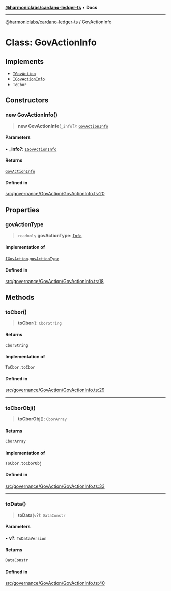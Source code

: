 [**@harmoniclabs/cardano-ledger-ts**](../README.md) • **Docs**

***

[@harmoniclabs/cardano-ledger-ts](../globals.md) / GovActionInfo

# Class: GovActionInfo

## Implements

- [`IGovAction`](../interfaces/IGovAction.md)
- [`IGovActionInfo`](../interfaces/IGovActionInfo.md)
- `ToCbor`

## Constructors

### new GovActionInfo()

> **new GovActionInfo**(`_info`?): [`GovActionInfo`](GovActionInfo.md)

#### Parameters

• **\_info?**: [`IGovActionInfo`](../interfaces/IGovActionInfo.md)

#### Returns

[`GovActionInfo`](GovActionInfo.md)

#### Defined in

[src/governance/GovAction/GovActionInfo.ts:20](https://github.com/HarmonicLabs/cardano-ledger-ts/blob/94dd590ffe94133126b0d8d49920fc7b002e1975/src/governance/GovAction/GovActionInfo.ts#L20)

## Properties

### govActionType

> `readonly` **govActionType**: [`Info`](../enumerations/GovActionType.md#info)

#### Implementation of

[`IGovAction`](../interfaces/IGovAction.md).[`govActionType`](../interfaces/IGovAction.md#govactiontype)

#### Defined in

[src/governance/GovAction/GovActionInfo.ts:18](https://github.com/HarmonicLabs/cardano-ledger-ts/blob/94dd590ffe94133126b0d8d49920fc7b002e1975/src/governance/GovAction/GovActionInfo.ts#L18)

## Methods

### toCbor()

> **toCbor**(): `CborString`

#### Returns

`CborString`

#### Implementation of

`ToCbor.toCbor`

#### Defined in

[src/governance/GovAction/GovActionInfo.ts:29](https://github.com/HarmonicLabs/cardano-ledger-ts/blob/94dd590ffe94133126b0d8d49920fc7b002e1975/src/governance/GovAction/GovActionInfo.ts#L29)

***

### toCborObj()

> **toCborObj**(): `CborArray`

#### Returns

`CborArray`

#### Implementation of

`ToCbor.toCborObj`

#### Defined in

[src/governance/GovAction/GovActionInfo.ts:33](https://github.com/HarmonicLabs/cardano-ledger-ts/blob/94dd590ffe94133126b0d8d49920fc7b002e1975/src/governance/GovAction/GovActionInfo.ts#L33)

***

### toData()

> **toData**(`v`?): `DataConstr`

#### Parameters

• **v?**: `ToDataVersion`

#### Returns

`DataConstr`

#### Defined in

[src/governance/GovAction/GovActionInfo.ts:40](https://github.com/HarmonicLabs/cardano-ledger-ts/blob/94dd590ffe94133126b0d8d49920fc7b002e1975/src/governance/GovAction/GovActionInfo.ts#L40)
